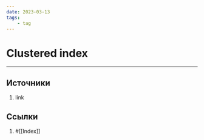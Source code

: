 ```yaml
---
date: 2023-03-13
tags:
    - tag
---
```

# Clustered index

---

## Источники

1. link

## Ссылки

1. #[[Index]]
